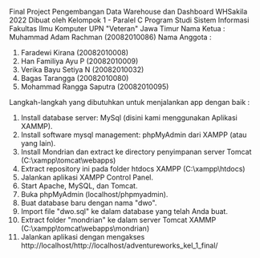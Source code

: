 Final Project Pengembangan Data Warehouse dan Dashboard WHSakila 2022
Dibuat oleh Kelompok 1 - Paralel C
Program Studi Sistem Informasi
Fakultas Ilmu Komputer
UPN "Veteran" Jawa Timur
Nama Ketua :
Muhammad Adam Rachman (20082010086)
Nama Anggota :
1. Faradewi Kirana (20082010008)
2. Han Familiya Ayu P (20082010009)
3. Verika Bayu Setiya N (20082010032)
4. Bagas Tarangga (20082010080)
5. Mohammad Rangga Saputra (20082010095)


Langkah-langkah yang dibutuhkan untuk menjalankan app dengan baik :
1. Install database server: MySql (disini kami menggunakan Aplikasi XAMMP).
2. Install software mysql management: phpMyAdmin dari XAMPP (atau yang lain).
3. Install Mondrian dan extract ke directory penyimpanan server Tomcat (C:\xampp\tomcat\webapps)
3. Extract repository ini pada folder htdocs XAMPP (C:\xampp\htdocs)
4. Jalankan aplikasi XAMPP Control Panel.
5. Start Apache, MySQL, dan Tomcat.
6. Buka phpMyAdmin (localhost/phpmyadmin).
7. Buat database baru dengan nama "dwo".
8. Import file "dwo.sql" ke dalam database yang telah Anda buat.
9. Extract folder "mondrian" ke dalam server Tomcat XAMMP (C:\xampp\tomcat\webapps\mondrian) 
10. Jalankan aplikasi dengan mengakses http://localhost/http://localhost/adventureworks_kel_1_final/
